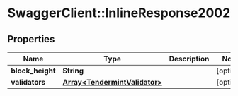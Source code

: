 # SwaggerClient::InlineResponse2002

## Properties
Name | Type | Description | Notes
------------ | ------------- | ------------- | -------------
**block_height** | **String** |  | [optional] 
**validators** | [**Array&lt;TendermintValidator&gt;**](TendermintValidator.md) |  | [optional] 


